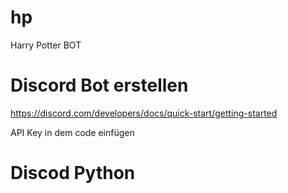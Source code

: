 # hp
Harry Potter BOT


# Discord Bot erstellen
https://discord.com/developers/docs/quick-start/getting-started


API Key in dem code einfügen


# Discod Python
